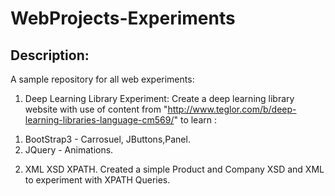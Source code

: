 # WebProjects-Experiments
## Description:
A sample repository for all web experiments:

1) Deep Learning Library Experiment:
 Create a deep learning library website with use of content from "http://www.teglor.com/b/deep-learning-libraries-language-cm569/"
to learn :
1. BootStrap3 - Carrosuel, JButtons,Panel.
2. JQuery - Animations.

2) XML XSD XPATH.
	Created a simple Product and Company XSD and XML to experiment with XPATH Queries.

